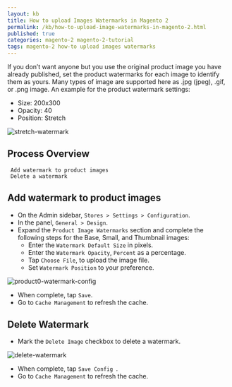```yaml
---
layout: kb
title: How to upload Images Watermarks in Magento 2
permalink: /kb/how-to-upload-image-watermarks-in-magento-2.html
published: true
categories: magento-2 magento-2-tutorial
tags: magento-2 how-to upload images watermarks
---
```


If you don’t want anyone but you use the original product image you have already published, set the product watermarks for each image to identify them as yours. Many types of image are supported here as .jpg (jpeg), .gif, or .png image. An example for the product watermark settings:

* Size: 200x300 
* Opacity: 40
* Position: Stretch

![stretch-watermark](https://lh3.googleusercontent.com/IRbVFS1fNGG1omUiGrZnJ8uSEOFQwZBc1HK2bkRBEe3F_y7xi68ypP5p8aAJFwW3pHJ2KlJvl0Et-qAiXG05wfF00R21MWDDX5Vb8Wl5QlAfI9n-QQk1YjpD8vqbf6PYI0r9AEtj)

## Process Overview

     Add watermark to product images
     Delete a watermark

## Add watermark to product images
* On the Admin sidebar, `Stores > Settings > Configuration`.
* In the panel, `General > Design`.
* Expand the `Product Image Watermarks` section and complete the following steps for the Base, Small, and Thumbnail images:
  * Enter the `Watermark Default Size` in pixels.
  * Enter the `Watermark Opacity`, `Percent` as a percentage.
  * Tap `Choose File`, to upload the image file.
  * Set `Watermark Position` to your preference.

![product0-watermark-config](https://lh3.googleusercontent.com/3obnVxPKHKRapc--IM9PtNpuIIFC3FkAwwWRVcnbTlOf4HUAPe7oCH_oraiSwelluoflCRH9zGmy7XLXpe_lstk6bthqf7f3GtXO1dK_FMlvnirNrxP3OYij1w-YqKuej2cHsNeQ)

* When complete, tap `Save`.
* Go to `Cache Management` to refresh the cache.

## Delete Watermark

* Mark the `Delete Image` checkbox to delete a watermark.

![delete-watermark](https://lh4.googleusercontent.com/zJ0ZvRRlj2ofzcgtKq9y_pjRhdMqAMEI1xU08gAi796uVpSjzRdTVOOSOlDVLrID23rjaAKALRB1wLwIma4309dIhwfGAnTmaI2X4EHzaKsXGBU8cagjM2C6iPGD80N7zgu2xwK0)

* When complete, tap `Save Config `.
* Go to `Cache Management` to refresh the cache.
